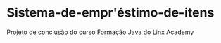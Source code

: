 # Sistema-de-empr'&eacute;stimo-de-itens
Projeto de conclusão do curso Formação Java do Linx Academy

